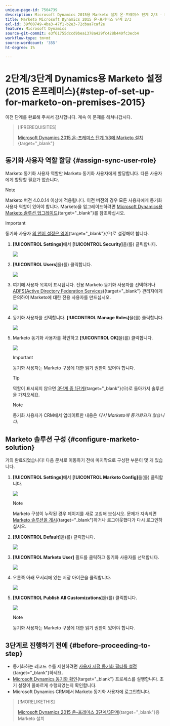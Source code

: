 ```yaml
---
unique-page-id: 7504739
description: Microsoft Dynamics 2015용 Marketo 설치 온-프레미스 단계 2/3 - Marketo 문서 - 제품 설명서
title: Marketo Microsoft Dynamics 2015 온-프레미스 단계 2/3
exl-id: 39f00749-4ba3-47f1-b2e3-72cbaa7caf2e
feature: Microsoft Dynamics
source-git-commit: e3f61755dccd9bea1378a429fc428b440fc3ecb4
workflow-type: tm+mt
source-wordcount: '355'
ht-degree: 1%

---
```


# 2단계/3단계 Dynamics용 Marketo 설정(2015 온프레미스){#step-of-set-up-for-marketo-on-premises-2015}

이전 단계를 완료해 주셔서 감사합니다. 계속 이 문제를 헤쳐나갑시다.

>[!PREREQUISITES]
>
>[Microsoft Dynamics 2015 온-프레미스 단계 1/3에 Marketo 설치](/help/marketo/product-docs/crm-sync/microsoft-dynamics-sync/sync-setup/connecting-to-legacy-versions/step-1-of-3-install-2015.md){target="_blank"}

## 동기화 사용자 역할 할당 {#assign-sync-user-role}

Marketo 동기화 사용자 역할만 Marketo 동기화 사용자에게 할당합니다. 다른 사용자에게 할당할 필요가 없습니다.

>[!NOTE]
>
>Marketo 버전 4.0.0.14 이상에 적용됩니다. 이전 버전의 경우 모든 사용자에게 동기화 사용자 역할이 있어야 합니다. Marketo을 업그레이드하려면 [Microsoft Dynamics용 Marketo 솔루션 업그레이드](/help/marketo/product-docs/crm-sync/microsoft-dynamics-sync/sync-setup/update-the-marketo-solution-for-microsoft-dynamics.md){target="_blank"}를 참조하십시오.

>[!IMPORTANT]
>
>동기화 사용자 [의 언어 설정은 영어](https://learn.microsoft.com/en-us/power-platform/admin/enable-languages){target="_blank"}(으)로 설정해야 합니다.

1. **[!UICONTROL Settings]**&#x200B;에서 **[!UICONTROL Security]**&#x200B;을(를) 클릭합니다.

   ![](assets/assign1.png)

1. **[!UICONTROL Users]**&#x200B;을(를) 클릭합니다.

   ![](assets/assign2.png)

1. 여기에 사용자 목록이 표시됩니다. 전용 Marketo 동기화 사용자를 선택하거나 [ADFS(Active Directory Federation Services)](https://msdn.microsoft.com/en-us/library/bb897402.aspx){target="_blank"} 관리자에게 문의하여 Marketo에 대한 전용 사용자를 만드십시오.

   ![](assets/image2015-3-26-10-3a39-3a35.png)

1. 동기화 사용자를 선택합니다. **[!UICONTROL Manage Roles]**&#x200B;을(를) 클릭합니다.

   ![](assets/assign4.png)

1. Marketo 동기화 사용자를 확인하고 **[!UICONTROL OK]**&#x200B;을(를) 클릭합니다.

   ![](assets/assign5.png)

   >[!IMPORTANT]
   >
   >동기화 사용자는 Marketo 구성에 대한 읽기 권한이 있어야 합니다.

   >[!TIP]
   >
   >역할이 표시되지 않으면 [3단계 중 1단계](/help/marketo/product-docs/crm-sync/microsoft-dynamics-sync/sync-setup/connecting-to-legacy-versions/step-1-of-3-install-2015.md){target="_blank"}(으)로 돌아가서 솔루션을 가져오세요.

   >[!NOTE]
   >
   >동기화 사용자가 CRM에서 업데이트한 내용은 _다시 Marketo에 동기화되지 않습니다_.

## Marketo 솔루션 구성 {#configure-marketo-solution}

거의 완료되었습니다! 다음 문서로 이동하기 전에 마지막으로 구성한 부분이 몇 개 있습니다.

1. **[!UICONTROL Settings]**&#x200B;에서 **[!UICONTROL Marketo Config]**&#x200B;을(를) 클릭합니다.

   ![](assets/configure1.png)

   >[!NOTE]
   >
   >Marketo 구성이 누락된 경우 페이지를 새로 고침해 보십시오. 문제가 지속되면 [Marketo 솔루션을 게시](/help/marketo/product-docs/crm-sync/microsoft-dynamics-sync/sync-setup/connecting-to-legacy-versions/step-1-of-3-install-2015.md){target="_blank"}하거나 로그아웃했다가 다시 로그인하십시오.

1. **[!UICONTROL Default]**&#x200B;을(를) 클릭합니다.

   ![](assets/configure2.png)

1. **[!UICONTROL Marketo User]** 필드를 클릭하고 동기화 사용자를 선택합니다.

   ![](assets/configure3.png)

1. 오른쪽 아래 모서리에 있는 저장 아이콘을 클릭합니다.

   ![](assets/configure4.png)

1. **[!UICONTROL Publish All Customizations]**&#x200B;을(를) 클릭합니다.

   ![](assets/publish-all-customizations1.png)

   >[!NOTE]
   >
   >동기화 사용자는 Marketo 구성에 대한 읽기 권한이 있어야 합니다.

## 3단계로 진행하기 전에 {#before-proceeding-to-step}

* 동기화하는 레코드 수를 제한하려면 [사용자 지정 동기화 필터를 설정](/help/marketo/product-docs/crm-sync/microsoft-dynamics-sync/create-a-custom-dynamics-sync-filter.md){target="_blank"}하세요.
* [Microsoft Dynamics 동기화 확인](/help/marketo/product-docs/crm-sync/microsoft-dynamics-sync/sync-setup/validate-microsoft-dynamics-sync.md){target="_blank"} 프로세스를 실행합니다. 초기 설정이 올바르게 수행되었는지 확인합니다.
* Microsoft Dynamics CRM에서 Marketo 동기화 사용자에 로그인합니다.

>[!MORELIKETHIS]
>
>[Microsoft Dynamics 2015 온-프레미스 3단계/3단계](/help/marketo/product-docs/crm-sync/microsoft-dynamics-sync/sync-setup/connecting-to-legacy-versions/step-3-of-3-connect-2015.md){target="_blank"}용 Marketo 설치
